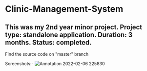# Clinic-Management-System
This was my 2nd year minor project. 
Project type: standalone application.
Duration: 3 months.
Status: completed.
-------------------------------------
Find the source code on "master" branch

Screenshots:-
![Annotation 2022-02-06 225830](https://user-images.githubusercontent.com/98103024/152726007-fdd0ef8b-8ed0-4d36-8903-cc9176663911.png)
